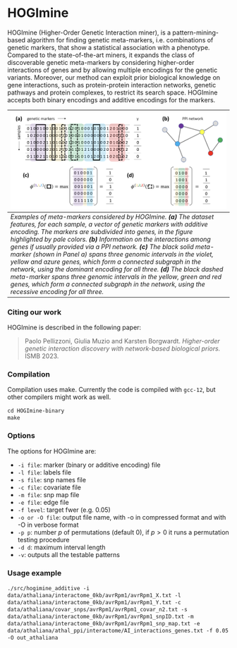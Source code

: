 # HOGImine
HOGImine (Higher-Order Genetic Interaction miner), is a pattern-mining-based algorithm for finding genetic meta-markers, i.e. combinations of genetic markers, that show a statistical association with a phenotype.
Compared to the state-of-the-art miners, it expands the class of discoverable genetic meta-markers 
by considering higher-order interactions of genes and by allowing multiple encodings for the
genetic variants. Moreover, our method can exploit prior biological knowledge on
gene interactions, such as protein-protein interaction networks, genetic pathways and protein complexes,
to restrict its search space. HOGImine accepts both binary encodings and additive encodings for the markers.

| ![](HogiMine.png) |
|:--| 
| *Examples of meta-markers considered by HOGImine. **(a)** The dataset features, for each sample, a vector of genetic markers with additive encoding. The markers are subdivided into genes, in the figure highlighted by pale colors. **(b)** Information on the interactions among genes if usually provided via a PPI network. **(c)** The black solid meta-marker (shown in Panel a) spans three genomic intervals in the violet, yellow and azure genes, which form a connected subgraph in the network, using the dominant encoding for all three. **(d)** The black dashed meta-marker spans three genomic intervals in the yellow, green and red genes, which form a connected subgraph in the network, using the recessive encoding for all three.*|

### Citing our work 
HOGImine is described in the following paper:
> Paolo Pellizzoni, Giulia Muzio and Karsten Borgwardt. *Higher-order genetic interaction discovery with network-based biological priors.* ISMB 2023. 


### Compilation
Compilation uses make. Currently the code is compiled with ```gcc-12```, but other compilers might work as well.
```
cd HOGImine-binary
make
```

### Options
The options for HOGImine are:
- ```-i file```: marker (binary or additive encoding) file
- ```-l file```: labels file
- ```-s file```: snp names file
- ```-c file```: covariate file
- ```-m file```: snp map file
- ```-e file```: edge file
- ```-f level```: target fwer (e.g. 0.05)
- ```-o or -O file```: output file name, with -o in compressed format and with -O in verbose format
- ```-p p```: number $p$ of permutations (default $0$), if $p > 0$ it runs a permutation testing procedure
- ```-d d```: maximum interval length
- ```-v```: outputs all the testable patterns



### Usage example
```
./src/hogimine_additive -i data/athaliana/interactome_0kb/avrRpm1/avrRpm1_X.txt -l data/athaliana/interactome_0kb/avrRpm1/avrRpm1_Y.txt -c data/athaliana/covar_snps/avrRpm1/avrRpm1_covar_n2.txt -s data/athaliana/interactome_0kb/avrRpm1/avrRpm1_snpID.txt -m data/athaliana/interactome_0kb/avrRpm1/avrRpm1_snp_map.txt -e data/athaliana/athal_ppi/interactome/AI_interactions_genes.txt -f 0.05 -O out_athaliana
```

